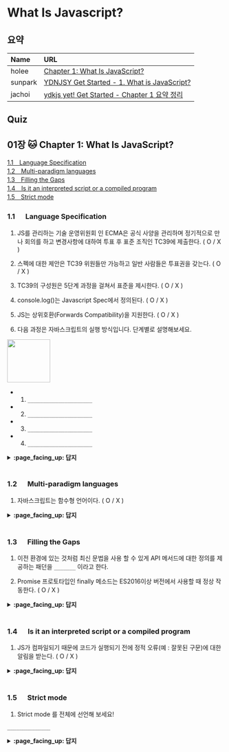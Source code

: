 # What Is Javascript?

## 요약
| Name | URL |
|:---|:---|
| holee | [Chapter 1: What Is JavaScript?](https://github.com/hochan222/Everything-in-JavaScript/wiki/Chapter-1:-What-Is-JavaScript%3F) |
| sunpark | [YDNJSY Get Started - 1. What is JavaScript?](https://velog.io/@cos/YDNJSY-Get-Started-What-is-JavaScript) |
| jachoi | [ydkjs yet! Get Started - Chapter 1 요약 정리](https://n00bh4cker.tistory.com/131)|

## Quiz

## 01장 :cat: Chapter 1: What Is JavaScript?

[1.1　Language Specification](#11---Language-Specification)<br>
[1.2　Multi-paradigm languages](#12---Multi-paradigm-languages)<br>
[1.3　Filling the Gaps](#13---Filling-the-Gaps)<br>
[1.4　Is it an interpreted script or a compiled program](#14---is-it-an-interpreted-script-or-a-compiled-program)<br>
[1.5　Strict mode](#15---Strict-mode)<br>

### 1.1 　  Language Specification

1. JS를 관리하는 기술 운영위원회 인 ECMA은 공식 사양을 관리하며 정기적으로 만나 회의를 하고 변경사항에 대하여 투표 후 표준 조직인 TC39에 제출한다. ( O / X )

2. 스펙에 대한 제안은 TC39 위원들만 가능하고 일반 사람들은 투표권을 갖는다. ( O / X )

3. TC39의 구성원은 5단계 과정을 걸쳐서 표준을 제시한다. ( O / X )

4. console.log()는 Javascript Spec에서 정의된다. ( O / X )

5. JS는 상위호환(Forwards Compatibility)을 지원한다. ( O / X )

6. 다음 과정은 자바스크립트의 실행 방식입니다. 단계별로 설명해보세요.

<img src="https://user-images.githubusercontent.com/22424891/97806073-25874f80-1c9d-11eb-96c2-8ff82ca62501.png" height="100px" />

- 1. ```_____________________```
- 2. ```_____________________```
- 3. ```_____________________```
- 4. ```_____________________```

<details>
<summary> <b> :page_facing_up: 답지 </b>  </summary>
<div markdown="1">


1. JS를 관리하는 기술 운영위원회 인 ECMA은 공식 사양을 관리하며 정기적으로 만나 회의를 하고 변경사항에 대하여 투표 후 표준 조직인 TC39에 제출한다. ( O / **X** )

   > JS를 관리하는 기술 운영위원회 인 TC39은 공식 사양을 관리하며 정기적으로 만나 회의를 하고 변경사항에 대하여 투표 후 표준 조직인 ECMA에 제출한다. **p.4**

2. 스펙에 대한 제안은 TC39 위원들만 가능하고 일반 사람들은 투표권을 갖는다. ( O / **X** )

    > You have to get a TC39 member to champion a proposal for it to be considered “Stage 0” officially. **p.5**

3. TC39의 구성원은 3단계 과정을 걸쳐서 표준을 제시한다. ( **O** / X )

    > All TC39 proposals progress through a five-stage process— of course, since we’re programmers, it’s 0-based!—Stage 0 through Stage  **p.5**

4. console.log()는 Javascript Engine이 아닌 Web API나 Node.js에서 정의된다. ( O / **X** )

    > Another common example is console.log(..) (and all the other console.* methods!). These are not specified in JS, but because of their universal utility are defined by pretty much every JS environment, according to a roughly agreed consensus. **p.9**

5. JS는 상위호환(Forwards Compatibility)을 지원한다. ( O / **X** )

    > JS는 하위호환(Backwards Compatibility)를 지원하지만, 상위호환(Forwards Compatibility)를 지원하지 않습니다. **p.13**

    > 하위호환이란 이전 버젼에 구현된 스펙들에 대해 다음 버젼에서도 정상 작동된다는 것을 보장한다는 것이고, 상위호환은 새로운 버젼에 들어간 스펙을 사용한 코드를 이전버젼으로 돌려도 에러 없이 돌아간다는 것이다.

6. 다음 과정은 자바스크립트의 실행 방식입니다. 단계별로 설명해보세요.

<img src="https://user-images.githubusercontent.com/22424891/97806073-25874f80-1c9d-11eb-96c2-8ff82ca62501.png" height="100px" />

- 1. ```프로그램이 개발자의 편집기를 떠난 후에는 Babel에 의해 변환되고 Webpack에 의해 압축 된 다음 JS 엔진에 매우 다른 형태로 전달된다.```
- 2. ```JS 엔진은 코드를 AST로 구문 분석한다.```
- 3. ```그런 다음 엔진은 해당 AST를 일종의 바이트로 변환한다. 이진 중간 표현(IR)인 코드는 최적화 JIT(Just-In-Time) 컴파일러에 의해 더욱 세분화/변환된다.```
- 4. ```마지막으로 JS VM이 프로그램을 실행한다.```

    > **p.24**

</div>
</details>
<br>

### 1.2 　  Multi-paradigm languages

1. 자바스크립트는 함수형 언어이다. ( O / X )

<details>
<summary> <b> :page_facing_up: 답지 </b>  </summary>
<div markdown="1">

1. 자바스크립트는 함수형 언어이다. ( O / **X** )

    > JavaScript is most definitely a multi-paradigm language. **p.12**

</div>
</details>
<br>

### 1.3 　  Filling the Gaps

1. 이전 환경에 있는 것처럼 최신 문법을 사용 할 수 있게 API 메서드에 대한 정의를 제공하는 패던을 ```_______``` 이라고 한다.

2. Promise 프로토타입인 finally 메소드는 ES2016이상 버전에서 사용할 때 정상 작동한다. ( O / X )

<details>
<summary> <b> :page_facing_up: 답지 </b>  </summary>
<div markdown="1">

1. 이전 환경에 있는 것처럼 최신 문법을 사용 할 수 있게 API 메서드에 대한 정의를 제공하는 패던을 ```_______``` 이라고 한다.

    > This pattern is called a polyfill (aka “shim”). **p.18**

2. Promise 프로토타입인 finally 메소드는 ES2016이상 버전에서 사용할 때 정상 작동한다. ( O / **X** )

    > If this code were used in a pre- ES2019 environment, the finally(..) method would not exist, and an error would occur. **p.18**

</div>
</details>
<br>

### 1.4 　  Is it an interpreted script or a compiled program

1. JS가 컴파일되기 때문에 코드가 실행되기 전에 정적 오류(예 : 잘못된 구문)에 대한 알림을 받는다. ( O / X )

<details>
<summary> <b> :page_facing_up: 답지 </b>  </summary>
<div markdown="1">

2. JS가 컴파일되기 때문에 코드가 실행되기 전에 정적 오류(예 : 잘못된 구문)에 대한 알림을 받는다. ( **O** / X )

    > And again, the reason that matters is, since JS is compiled, we are informed of static errors (such as malformed syntax) before our code is executed.  **p.25**

</div>
</details>
<br>

### 1.5 　  Strict mode

1. Strict mode 를 전체에 선언해 보세요!

```______________```

<details>
<summary> <b> :page_facing_up: 답지 </b>  </summary>
<div markdown="1">

1. Strict mode 를 전체에 선언해 보세요!

```"use strict";```

    > ```"use strict";``` **p.28**

</div>
</details>
<br>

